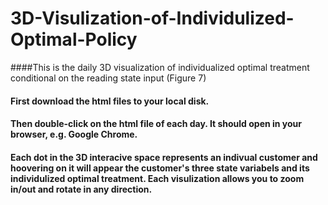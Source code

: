 # 3D-Visulization-of-Individulized-Optimal-Policy

####This is the daily 3D visualization of individualized optimal treatment conditional on the reading state input (Figure 7)

#### First download the html files to your local disk.

#### Then double-click on the html file of each day. It should open in your browser, e.g. Google Chrome.

#### Each dot in the 3D interacive space represents an indivual customer and hoovering on it will appear the customer's three state variabels and its individulized optimal treatment. Each visulization allows you to zoom in/out and rotate in any direction.
